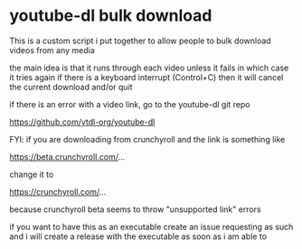 # youtube-dl bulk download 

This is a custom script i put together to allow people to bulk download videos from any media

the main idea is that it runs through each video unless it fails in which case it tries again
if there is a keyboard interrupt (Control+C) then it will cancel the current download and/or quit

if there is an error with a video link, go to the youtube-dl git repo

https://github.com/ytdl-org/youtube-dl

FYI: if you are downloading from crunchyroll and the link is something like

https://beta.crunchyroll.com/...

change it to

https://crunchyroll.com/...

because crunchyroll beta seems to throw "unsupported link" errors

if you want to have this as an executable create an issue requesting as such and i will create a release with the executable as soon as i am able to